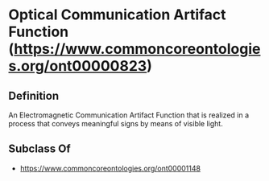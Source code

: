 # Optical Communication Artifact Function (https://www.commoncoreontologies.org/ont00000823)

## Definition
An Electromagnetic Communication Artifact Function that is realized in a process that conveys meaningful signs by means of visible light.

## Subclass Of
- https://www.commoncoreontologies.org/ont00001148

